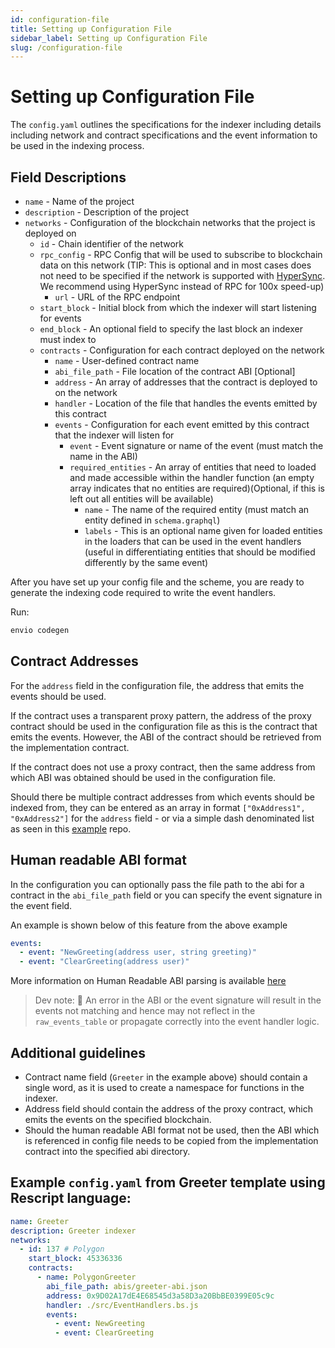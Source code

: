```yaml
---
id: configuration-file
title: Setting up Configuration File
sidebar_label: Setting up Configuration File
slug: /configuration-file
---
```


# Setting up Configuration File

The `config.yaml` outlines the specifications for the indexer including details including network and contract specifications and the event information to be used in the indexing process.

## Field Descriptions

- `name` - Name of the project
- `description` - Description of the project
- `networks` - Configuration of the blockchain networks that the project is deployed on
  - `id` - Chain identifier of the network
  - `rpc_config` - RPC Config that will be used to subscribe to blockchain data on this network (TIP: This is optional and in most cases does not need to be specified if the network is supported with [HyperSync](./hypersync.md). We recommend using HyperSync instead of RPC for 100x speed-up)
    - `url` - URL of the RPC endpoint
  - `start_block` - Initial block from which the indexer will start listening for events
  - `end_block` - An optional field to specify the last block an indexer must index to
  - `contracts` - Configuration for each contract deployed on the network
    - `name` - User-defined contract name
    - `abi_file_path` - File location of the contract ABI [Optional]
    - `address` - An array of addresses that the contract is deployed to on the network
    - `handler` - Location of the file that handles the events emitted by this contract
    - `events` - Configuration for each event emitted by this contract that the indexer will listen for
      - `event` - Event signature or name of the event (must match the name in the ABI)
      - `required_entities` - An array of entities that need to loaded and made accessible within the handler function (an empty array indicates that no entities are required)(Optional, if this is left out all entities will be available)
        - `name` - The name of the required entity (must match an entity defined in `schema.graphql`)
        - `labels` - This is an optional name given for loaded entities in the loaders that can be used in the event handlers (useful in differentiating entities that should be modified differently by the same event)

After you have set up your config file and the scheme, you are ready to generate the indexing code required to write the event handlers.

Run:

```bash
envio codegen
```

## Contract Addresses

For the `address` field in the configuration file, the address that emits the events should be used.

If the contract uses a transparent proxy pattern, the address of the proxy contract should be used in the configuration file as this is the contract that emits the events.
However, the ABI of the contract should be retrieved from the implementation contract.

If the contract does not use a proxy contract, then the same address from which ABI was obtained should be used in the configuration file.

Should there be multiple contract addresses from which events should be indexed from, they can be entered as an array in format `["0xAddress1", "0xAddress2"]` for the `address` field - or via a simple dash denominated list as seen in this [example](https://github.com/enviodev/univ3ethusdc-pool-multichain/blob/main/config.yaml) repo.

## Human readable ABI format

In the configuration you can optionally pass the file path to the abi for a contract in the `abi_file_path` field or you can specify the event signature in the event field.

An example is shown below of this feature from the above example

```yaml
events:
  - event: "NewGreeting(address user, string greeting)"
  - event: "ClearGreeting(address user)"
```

More information on Human Readable ABI parsing is available [here](https://docs.rs/ethers-core/latest/ethers_core/abi/struct.AbiParser.html)

> Dev note: 📢 An error in the ABI or the event signature will result in the events not matching and hence may not reflect in the `raw_events_table` or propagate correctly into the event handler logic.

## Additional guidelines

- Contract name field (`Greeter` in the example above) should contain a single word, as it is used to create a namespace for functions in the indexer.
- Address field should contain the address of the proxy contract, which emits the events on the specified blockchain.
- Should the human readable ABI format not be used, then the ABI which is referenced in config file needs to be copied from the implementation contract into the specified abi directory.

## Example `config.yaml` from Greeter template using Rescript language:

```yaml
name: Greeter
description: Greeter indexer
networks:
  - id: 137 # Polygon
    start_block: 45336336
    contracts:
      - name: PolygonGreeter
        abi_file_path: abis/greeter-abi.json
        address: 0x9D02A17dE4E68545d3a58D3a20BbBE0399E05c9c
        handler: ./src/EventHandlers.bs.js
        events:
          - event: NewGreeting
          - event: ClearGreeting
```
